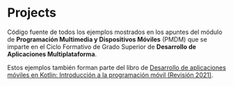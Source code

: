 # Projects

Código fuente de todos los ejemplos mostrados en los apuntes del módulo de <b>Programación Multimedia y Dispositivos Móviles</b> (PMDM) que se imparte en el Ciclo Formativo de Grado Superior de <b>Desarrollo de Aplicaciones Multiplataforma</b>.

Estos ejemplos también forman parte del libro de [Desarrollo de aplicaciones móviles en Kotlin: Introducción a la programación móvil (Revisión 2021)](https://www.amazon.es/dp/B08NM4XV4Q).

